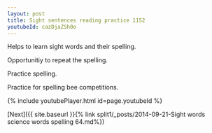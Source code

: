 ```yaml
---
layout: post
title: Sight sentences reading practice 1152
youtubeId: cazDjaZSh0o
---
```

 
 
Helps to learn sight words and their spelling.

Opportunitiy to repeat the spelling. 

Practice spelling. 
 
Practice for spelling bee competitions. 
 
{% include youtubePlayer.html id=page.youtubeId %}
 
 

[Next]({{ site.baseurl }}{% link  split1/_posts/2014-09-21-Sight words science words spelling 64.md%})
 
